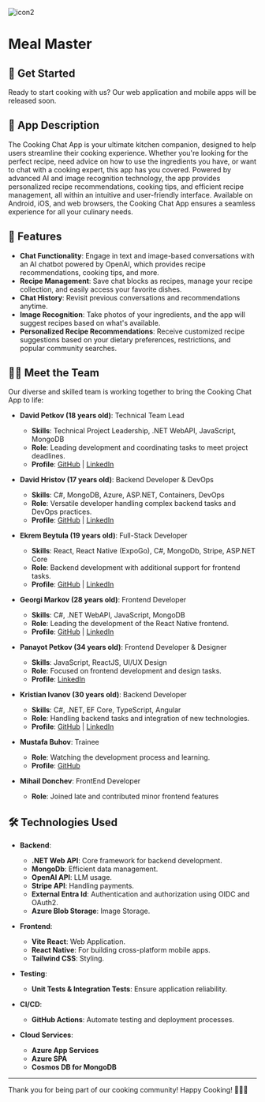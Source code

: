 ![icon2](https://github.com/user-attachments/assets/02b24fea-c121-414e-a950-efe5704fe6c6)
# Meal Master

## 📲 Get Started

Ready to start cooking with us? Our web application and mobile apps will be released soon.

## 📱 App Description

The Cooking Chat App is your ultimate kitchen companion, designed to help users streamline their cooking experience. Whether you're looking for the perfect recipe, need advice on how to use the ingredients you have, or want to chat with a cooking expert, this app has you covered. Powered by advanced AI and image recognition technology, the app provides personalized recipe recommendations, cooking tips, and efficient recipe management, all within an intuitive and user-friendly interface. Available on Android, iOS, and web browsers, the Cooking Chat App ensures a seamless experience for all your culinary needs.


## 🧩 Features

- **Chat Functionality**: Engage in text and image-based conversations with an AI chatbot powered by OpenAI, which provides recipe recommendations, cooking tips, and more.
- **Recipe Management**: Save chat blocks as recipes, manage your recipe collection, and easily access your favorite dishes.
- **Chat History**: Revisit previous conversations and recommendations anytime.
- **Image Recognition**: Take photos of your ingredients, and the app will suggest recipes based on what's available.
- **Personalized Recipe Recommendations**: Receive customized recipe suggestions based on your dietary preferences, restrictions, and popular community searches.
  
## 👨‍💻 Meet the Team

Our diverse and skilled team is working together to bring the Cooking Chat App to life:

- **David Petkov (18 years old)**: Technical Team Lead
  - **Skills**: Technical Project Leadership, .NET WebAPI, JavaScript, MongoDB
  - **Role**: Leading development and coordinating tasks to meet project deadlines.
  - **Profile**: [GitHub](https://github.com/dpS1lence) | [LinkedIn](https://www.linkedin.com/in/davidpetkov/)
 
- **David Hristov (17 years old)**: Backend Developer & DevOps
  - **Skills**: C#, MongoDB, Azure, ASP.NET, Containers, DevOps
  - **Role**: Versatile developer handling complex backend tasks and DevOps practices.
  - **Profile**: [GitHub](https://github.com/ImSk1) | [LinkedIn](https://www.linkedin.com/in/imsk1/?trk=people-guest_people_search-card&originalSubdomain=bg)
 
- **Ekrem Beytula (19 years old)**: Full-Stack Developer
  - **Skills**: React, React Native (ExpoGo), C#, MongoDb, Stripe,  ASP.NET Core
  - **Role**: Backend development with additional support for frontend tasks.
  - **Profile**: [GitHub](https://github.com/Ekrem05) | [LinkedIn](https://www.linkedin.com/in/ekrem-beytula-5b010b263/)

- **Georgi Markov (28 years old)**: Frontend Developer
  - **Skills**: C#, .NET WebAPI, JavaScript, MongoDB
  - **Role**: Leading the development of the React Native frontend.
  - **Profile**: [GitHub](https://github.com/gogata05) | [LinkedIn](https://www.linkedin.com/in/georgi-markov-57b5b224b/)

- **Panayot Petkov (34 years old)**: Frontend Developer & Designer
  - **Skills**: JavaScript, ReactJS, UI/UX Design
  - **Role**: Focused on frontend development and design tasks.
  - **Profile**: [LinkedIn](https://www.linkedin.com/in/panayot-petkov/)
  

- **Kristian Ivanov (30 years old)**: Backend Developer
  - **Skills**: C#, .NET, EF Core, TypeScript, Angular
  - **Role**: Handling backend tasks and integration of new technologies.
  - **Profile**: [GitHub](https://github.com/ChrisIvanov) | [LinkedIn](https://www.linkedin.com/in/kristian-ivanov-9a8178104/)
 
- **Mustafa Buhov**: Trainee
  - **Role**: Watching the development process and learning.
  - **Profile**: [GitHub](https://github.com/MustyX23)
 
- **Mihail Donchev**: FrontEnd Developer
  - **Role**: Joined late and contributed minor frontend features



## 🛠️ Technologies Used

- **Backend**:
  - **.NET Web API**: Core framework for backend development.
  - **MongoDb**: Efficient data management.
  - **OpenAI API**: LLM usage.
  - **Stripe API**: Handling payments.
  - **External Entra Id**: Authentication and authorization using OIDC and OAuth2.
  - **Azure Blob Storage**: Image Storage.

- **Frontend**:
  - **Vite React**: Web Application.
  - **React Native**: For building cross-platform mobile apps.
  - **Tailwind CSS**: Styling.

- **Testing**:
  - **Unit Tests & Integration Tests**: Ensure application reliability.

- **CI/CD**:
  - **GitHub Actions**: Automate testing and deployment processes.

- **Cloud Services**:
  - **Azure App Services**
  - **Azure SPA**
  - **Cosmos DB for MongoDB**

---

Thank you for being part of our cooking community! Happy Cooking! 🍳🥗🍰
